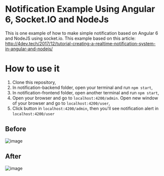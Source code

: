 # Notification Example Using Angular 6, Socket.IO and NodeJs

This is one example of how to make simple notification based on Angular 6 and NodeJS using socket.io. This example based on this article: http://4dev.tech/2017/12/tutorial-creating-a-realtime-notification-system-in-angular-and-nodejs/

# How to use it
1. Clone this repository,
2. In notification-backend folder, open your terminal and run ```npm start```,
3. In notification-frontend folder, open another terminal and run ```npm start```,
4. Open your browser and go to ```localhost:4200/admin```. Open new window of your browser and go to ```localhost:4200/user```,
5. Click button in ```localhost:4200/admin```, then you'll see notification alert in ```localhost:4200/user```

## Before
![image](https://github.com/hadimaster65555/notification-example-with-angular6-and-socket/blob/master/before.jpg)

## After
![image](https://github.com/hadimaster65555/notification-example-with-angular6-and-socket/blob/master/After.jpg)


